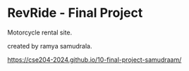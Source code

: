 # RevRide - Final Project

Motorcycle rental site.

created by ramya samudrala.

https://cse204-2024.github.io/10-final-project-samudraam/ 
